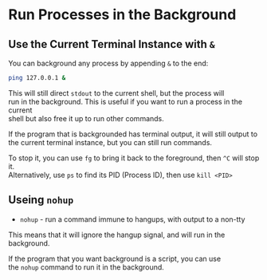 

# Run Processes in the Background  


## Use the Current Terminal Instance with `&`
You can background any process by appending `&` to the end:  
```bash  
ping 127.0.0.1 &  
```
This will still direct `stdout` to the current shell, but the process will  
run in the background. This is useful if you want to run a process in the current  
shell but also free it up to run other commands.  

If the program that is backgrounded has terminal output, it will still output to the 
current terminal instance, but you can still run commands.  

To stop it, you can use `fg` to bring it back to the foreground, then `^C` will stop it.  
Alternatively, use `ps` to find its PID (Process ID), then use `kill <PID>`


## Useing `nohup`

* `nohup` - run a command immune to hangups, with output to a non-tty  

This means that it will ignore the hangup signal, and will run in the background.  

If the program that you want background is a script, you can use  
the `nohup` command to run it in the background.  





